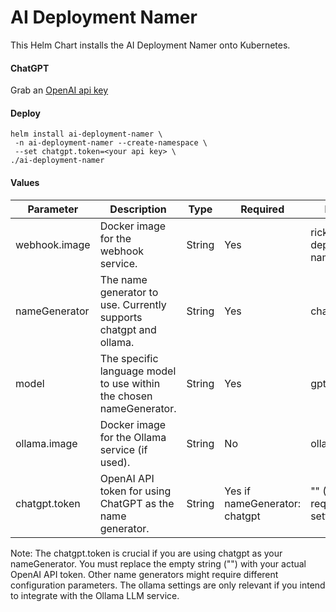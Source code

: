 # AI Deployment Namer

This Helm Chart installs the AI Deployment Namer onto Kubernetes.

#### ChatGPT

Grab an [OpenAI api key](https://help.openai.com/en/articles/4936850-where-do-i-find-my-openai-api-key)

#### Deploy

```
helm install ai-deployment-namer \
 -n ai-deployment-namer --create-namespace \
 --set chatgpt.token=<your api key> \
./ai-deployment-namer
```

#### Values

| Parameter     | Description                                                         | Type   | Required                      | Default Value                               |
| ------------- | ------------------------------------------------------------------- | ------ | ----------------------------- | ------------------------------------------- |
| webhook.image | Docker image for the webhook service.                               | String | Yes                           | rickyxstar/ai-deployment-namer:0.1.0        |
| nameGenerator | The name generator to use. Currently supports chatgpt and ollama.   | String | Yes                           | chatgpt                                     |
| model         | The specific language model to use within the chosen nameGenerator. | String | Yes                           | gpt-4o-mini                                 |
| ollama.image  | Docker image for the Ollama service (if used).                      | String | No                            | ollama/ollama:latest                        |
| chatgpt.token | OpenAI API token for using ChatGPT as the name generator.           | String | Yes if nameGenerator: chatgpt | "" (Empty string - requires manual setting) |

Note: The chatgpt.token is crucial if you are using chatgpt as your nameGenerator. You must replace the empty string ("") with your actual OpenAI API token. Other name generators might require different configuration parameters. The ollama settings are only relevant if you intend to integrate with the Ollama LLM service.
